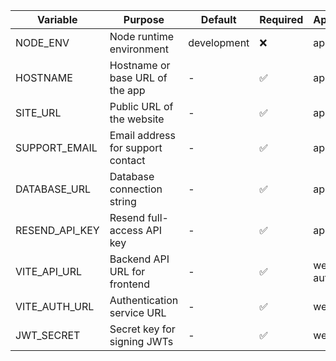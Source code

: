 | Variable       | Purpose                           | Default     | Required | Apps           |
| -------------- | --------------------------------- | ----------- | -------- | -------------- |
| NODE_ENV       | Node runtime environment          | development | ❌        | api            |
| HOSTNAME       | Hostname or base URL of the app   | -           | ✅        | api            |
| SITE_URL       | Public URL of the website         | -           | ✅        | api            |
| SUPPORT_EMAIL  | Email address for support contact | -           | ✅        | api            |
| DATABASE_URL   | Database connection string        | -           | ✅        | api            |
| RESEND_API_KEY | Resend full-access API key        | -           | ✅        | api            |
| VITE_API_URL   | Backend API URL for frontend      | -           | ✅        | web, auth      |
| VITE_AUTH_URL  | Authentication service URL        | -           | ✅        | web            |
| JWT_SECRET     | Secret key for signing JWTs       | -           | ✅        | web            |
